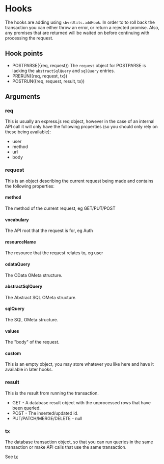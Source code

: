 # Hooks
The hooks are adding using `sbvrUtils.addHook`.
In order to to roll back the transaction you can either throw an error, or return a rejected promise.
Also, any promises that are returned will be waited on before continuing with processing the request.
## Hook points
* POSTPARSE({req, request})
	The `request` object for POSTPARSE is lacking the `abstractSqlQuery` and `sqlQuery` entries.
* PRERUN({req, request, tx})
* POSTRUN({req, request, result, tx})

## Arguments
### req
This is usually an express.js req object, however in the case of an internal API call it will only have the following properties (so you should only rely on these being available):

* user
* method
* url
* body

### request
This is an object describing the current request being made and contains the following properties:

#### method
The method of the current request, eg GET/PUT/POST
#### vocabulary
The API root that the request is for, eg Auth
#### resourceName
The resource that the request relates to, eg user
#### odataQuery
The OData OMeta structure.
#### abstractSqlQuery
The Abstract SQL OMeta structure.
#### sqlQuery
The SQL OMeta structure.
#### values
The "body" of the request.
#### custom
This is an empty object, you may store whatever you like here and have it available in later hooks.

### result
This is the result from running the transaction.

* GET - A database result object with the unprocessed rows that have been queried.
* POST - The inserted/updated id.
* PUT/PATCH/MERGE/DELETE - null

### tx
The database transaction object, so that you can run queries in the same transaction or make API calls that use the same transaction.

See [tx](./CustomServerCode.md#markdown-header-tx_2)